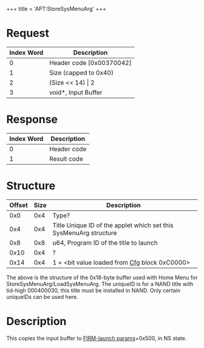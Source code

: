 +++
title = 'APT:StoreSysMenuArg'
+++

# Request

| Index Word | Description                |
|------------|----------------------------|
| 0          | Header code \[0x00370042\] |
| 1          | Size (capped to 0x40)      |
| 2          | (Size \<\< 14) \| 2        |
| 3          | void\*, Input Buffer       |

# Response

| Index Word | Description |
|------------|-------------|
| 0          | Header code |
| 1          | Result code |

# Structure

| Offset | Size | Description                                                                   |
|--------|------|-------------------------------------------------------------------------------|
| 0x0    | 0x4  | Type?                                                                         |
| 0x4    | 0x4  | Title Unique ID of the applet which set this SysMenuArg structure             |
| 0x8    | 0x8  | u64, Program ID of the title to launch                                        |
| 0x10   | 0x4  | ?                                                                             |
| 0x14   | 0x4  | 1 + \<bit value loaded from [Cfg](Config_Savegame "wikilink") block 0xC0000\> |

The above is the structure of the 0x18-byte buffer used with Home Menu
for StoreSysMenuArg/LoadSysMenuArg. The uniqueID is for a NAND title
with tid-high 000400030, this title must be installed in NAND. Only
certain uniqueIDs can be used here.

# Description

This copies the input buffer to [FIRM-launch
params](FIRM "wikilink")+0x500, in NS state.